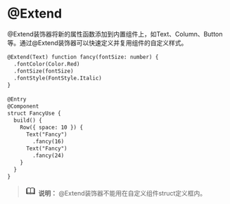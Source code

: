 # @Extend

@Extend装饰器将新的属性函数添加到内置组件上，如Text、Column、Button等。通过@Extend装饰器可以快速定义并复用组件的自定义样式。


```
@Extend(Text) function fancy(fontSize: number) {
  .fontColor(Color.Red)
  .fontSize(fontSize)
  .fontStyle(FontStyle.Italic)
}

@Entry
@Component
struct FancyUse {
  build() {
    Row({ space: 10 }) {
      Text("Fancy")
        .fancy(16)
      Text("Fancy")
        .fancy(24)
    }
  }
}
```


> ![icon-note.gif](public_sys-resources/icon-note.gif) **说明：**
> @Extend装饰器不能用在自定义组件struct定义框内。
